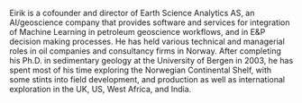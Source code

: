 Eirik is a cofounder and director of Earth Science Analytics AS, an AI/geoscience company that provides software and services for integration of Machine Learning in petroleum geoscience workflows, and in E&P decision making processes. He has held various technical and managerial roles in oil companies and consultancy firms in Norway. After completing his Ph.D. in sedimentary geology at the University of Bergen in 2003, he has spent most of his time exploring the Norwegian Continental Shelf, with some stints into field development, and production as well as international exploration in the UK, US, West Africa, and India.
